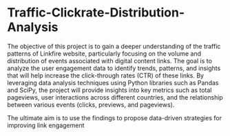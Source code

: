 # Traffic-Clickrate-Distribution-Analysis
The objective of this project is to gain a deeper understanding of the traffic patterns of Linkfire website, particularly focusing on the volume and distribution of events associated with digital content links. The goal is to analyze the user engagement data to identify trends, patterns, and insights that will help increase the click-through rates (CTR) of these links. By leveraging data analysis techniques using Python libraries such as Pandas and SciPy, the project will provide insights into key metrics such as total pageviews, user interactions across different countries, and the relationship between various events (clicks, previews, and pageviews).

The ultimate aim is to use the findings to propose data-driven strategies for improving link engagement
